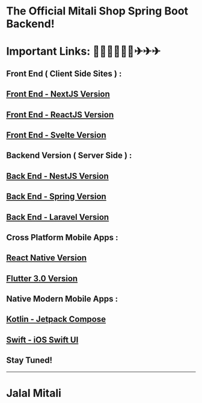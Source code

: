 # The Official Mitali Shop Spring Boot Backend!
# Important Links: 📣📢📣📢📣📢✈✈✈
**Front End ( Client Side Sites ) :**
--
[Front End - NextJS Version ](https://github.com/JalalMitali/NextShop)
--
[Front End - ReactJS Version ](https://github.com/JalalMitali/ReactShop)
--
[Front End - Svelte Version ](https://github.com/JalalMitali/SvelteShop)
---
**Backend Version ( Server Side ) :**
--
[Back End - NestJS Version ](https://github.com/JalalMitali/NestShop)
--
[Back End - Spring Version ](https://github.com/JalalMitali/SpringShop)
--
[Back End - Laravel Version ](https://github.com/JalalMitali/LaravelShop)
---
**Cross Platform Mobile Apps :**
--
[React Native Version ](https://github.com/JalalMitali/NativeShop)
--
[Flutter 3.0 Version ](https://github.com/JalalMitali/FlutterShop)
---
**Native Modern Mobile Apps :**
--
[Kotlin - Jetpack Compose ](https://github.com/JalalMitali/JetpackShop)
--
[ Swift - iOS Swift UI ](https://github.com/JalalMitali/SwiftShop)
---
Stay Tuned!
---

----
# Jalal Mitali
